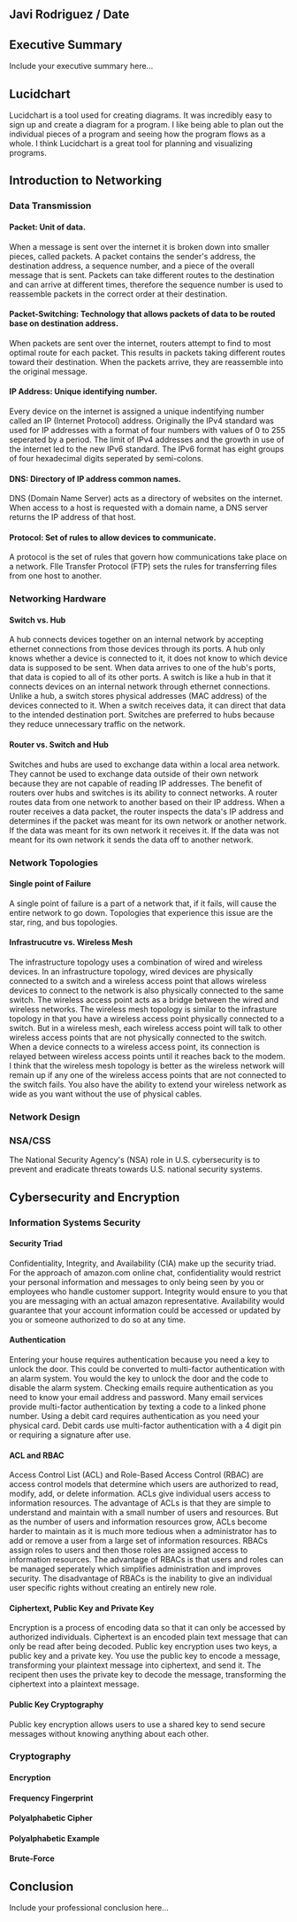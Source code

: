## Javi Rodriguez / Date

## Executive Summary 
Include your executive summary here...

## Lucidchart
Lucidchart is a tool used for creating diagrams. It was incredibly easy to sign up and create a diagram for a program. I like being able to plan out the individual pieces of a program and seeing how the program flows as a whole. I think Lucidchart is a great tool for planning and visualizing programs.

## Introduction to Networking

### Data Transmission
#### Packet: Unit of data. 
When a message is sent over the internet it is broken down into smaller pieces, called packets. A packet contains the sender's address, the destination address, a sequence number, and a piece of the overall message that is sent. Packets can take different routes to the destination and can arrive at different times, therefore the sequence number is used to reassemble packets in the correct order at their destination.
#### Packet-Switching: Technology that allows packets of data to be routed base on destination address.
When packets are sent over the internet, routers attempt to find to most optimal route for each packet. This results in packets taking different routes toward their destination. When the packets arrive, they are reassemble into the original message.
#### IP Address: Unique identifying number.
Every device on the internet is assigned a unique indentifying number called an IP (Internet Protocol) address. Originally the IPv4 standard was used for IP addresses with a format of four numbers with values of 0 to 255 seperated by a period. The limit of IPv4 addresses and the growth in use of the internet led to the new IPv6 standard. The IPv6 format has eight groups of four hexadecimal digits seperated by semi-colons.

#### DNS: Directory of IP address common names.
DNS (Domain Name Server) acts as a directory of websites on the internet. When access to a host is requested with a domain name, a DNS server returns the IP address of that host.

#### Protocol: Set of rules to allow devices to communicate.
A protocol is the set of rules that govern how communications take place on a network. FIle Transfer Protocol (FTP) sets the rules for transferring files from one host to another.

### Networking Hardware
#### Switch vs. Hub
A hub connects devices together on an internal network by accepting ethernet connections from those devices through its ports. A hub only knows whether a device is connected to it, it does not know to which device data is supposed to be sent. When data arrives to one of the hub's ports, that data is copied to all of its other ports. A switch is like a hub in that it connects devices on an internal network through ethernet connections. Unlike a hub, a switch stores physical addresses (MAC address) of the devices connected to it. When a switch receives data, it can direct that data to the intended destination port. Switches are preferred to hubs because they reduce unnecessary traffic on the network.

#### Router vs. Switch and Hub
Switches and hubs are used to exchange data within a local area network. They cannot be used to exchange data outside of their own network because they are not capable of reading IP addresses. The benefit of routers over hubs and switches is its ability to connect networks. A router routes data from one network to another based on their IP address. When a router receives a data packet, the router inspects the data's IP address and determines if the packet was meant for its own network or another network. If the data was meant for its own network it receives it. If the data was not meant for its own network it sends the data off to another network.
### Network Topologies
#### Single point of Failure
A single point of failure is a part of a network that, if it fails, will cause the entire network to go down. Topologies that experience this issue are the star, ring, and bus topologies.
#### Infrastrucutre vs. Wireless Mesh
The infrastructure topology uses a combination of wired and wireless devices. In an infrastructure topology, wired devices are physically connected to a switch and a wireless access point that allows wireless devices to connect to the network is also physically connected to the same switch. The wireless access point acts as a bridge between the wired and wireless networks. The wireless mesh topology is similar to the infrasture topology in that you have a wireless access point physically connected to a switch. But in a wireless mesh, each wireless access point will talk to other wireless access points that are not physically connected to the switch. When a device connects to a wireless access point, its connection is relayed between wireless access points until it reaches back to the modem. I think that the wireless mesh topology is better as the wireless network will remain up if any one of the wireless access points that are not connected to the switch fails. You also have the ability to extend your wireless network as wide as you want without the use of physical cables.
### Network Design
### NSA/CSS
The National Security Agency's (NSA) role in U.S. cybersecurity is to prevent and eradicate threats towards U.S. national security systems.
## Cybersecurity and Encryption

### Information Systems Security

#### Security Triad
Confidentiality, Integrity, and Availability (CIA) make up the security triad. For the approach of amazon.com online chat, confidentiality would restrict your personal information and messages to only being seen by you or employees who handle customer support. Integrity would ensure to you that you are messaging with an actual amazon representative. Availability would guarantee that your account information could be accessed or updated by you or someone authorized to do so at any time.
#### Authentication
Entering your house requires authentication because you need a key to unlock the door. This could be converted to multi-factor authentication with an alarm system. You would the key to unlock the door and the code to disable the alarm system. Checking emails require authentication as you need to know your email address and password. Many email services provide multi-factor authentication by texting a code to a linked phone number. Using a debit card requires authentication as you need your physical card. Debit cards use multi-factor authentication with a 4 digit pin or requiring a signature after use.
#### ACL and RBAC
Access Control List (ACL) and Role-Based Access Control (RBAC) are access control models that determine which users are authorized to read, modify, add, or delete information. ACLs give individual users access to information resources. The advantage of ACLs is that they are simple to understand and maintain with a small number of users and resources. But as the number of users and information resources grow, ACLs become harder to maintain as it is much more tedious when a administrator has to add or remove a user from a large set of information resources. RBACs assign roles to users and then those roles are assigned access to information resources. The advantage of RBACs is that users and roles can be managed seperately which simplifies administration and improves security. The disadvantage of RBACs is the inability to give an individual user specific rights without creating an entirely new role.
#### Ciphertext, Public Key and Private Key
Encryption is a process of encoding data so that it can only be accessed by authorized individuals. Ciphertext is an encoded plain text message that can only be read after being decoded. Public key encryption uses two keys, a public key and a private key. You use the public key to encode a message, transforming your plaintext message into ciphertext, and send it. The recipent then uses the private key to decode the message, transforming the ciphertext into a plaintext message.
#### Public Key Cryptography
Public key encryption allows users to use a shared key to send secure messages without knowing anything about each other.
### Cryptography
#### Encryption
#### Frequency Fingerprint
#### Polyalphabetic Cipher
#### Polyalphabetic Example

#### Brute-Force

## Conclusion
Include your professional conclusion here...


